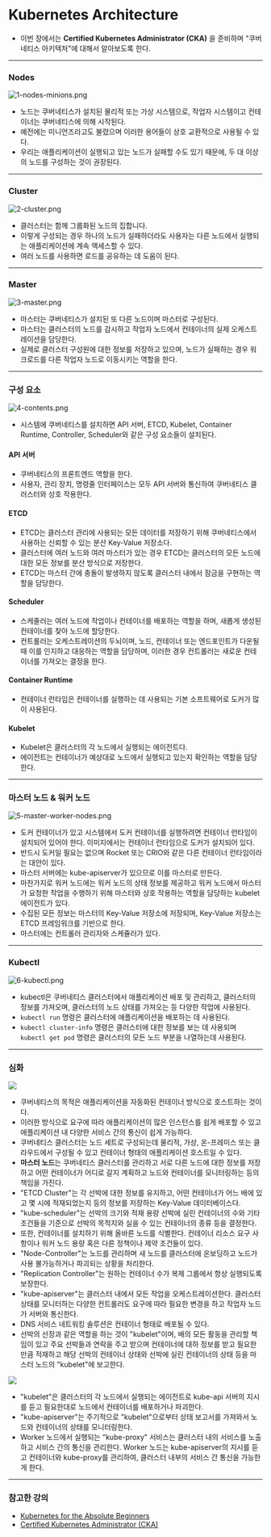 # Kubernetes Architecture

- 이번 장에서는 **Certified Kubernetes Administrator (CKA)** 을 준비하며 "쿠버네티스 아키텍처"에 대해서 알아보도록 한다.

---

### Nodes

![1-nodes-minions.png](images%2F1-nodes-minions.png)

- 노드는 쿠버네티스가 설치된 물리적 또는 가상 시스템으로, 작업자 시스템이고 컨테이너는 쿠버네티스에 의해 시작된다.
- 예전에는 미니언즈라고도 불렸으며 이러한 용어들이 상호 교환적으로 사용될 수 있다.
- 우리는 애플리케이션이 실행되고 있는 노드가 실패할 수도 있기 때문에, 두 대 이상의 노드를 구성하는 것이 권장된다.

---

### Cluster

![2-cluster.png](images%2F2-cluster.png)

- 클러스터는 함께 그룹화된 노드의 집합니다.
- 이렇게 구성되는 경우 하나의 노드가 실패하더라도 사용자는 다른 노드에서 실행되는 애플리케이션에 계속 액세스할 수 있다.
- 여러 노드를 사용하면 로드를 공유하는 데 도움이 된다.

---

### Master

![3-master.png](images%2F3-master.png)

- 마스터는 쿠버네티스가 설치된 또 다른 노드이며 마스터로 구성된다.
- 마스터는 클러스터의 노드를 감시하고 작업자 노드에서 컨테이너의 실제 오케스트레이션을 담당한다.
- 실제로 클러스터 구성원에 대한 정보를 저장하고 있으며, 노드가 실패하는 경우 워크로드를 다른 작업자 노드로 이동시키는 역할을 한다.

---

### 구성 요소

![4-contents.png](images%2F4-contents.png)

- 시스템에 쿠버네티스를 설치하면 API 서버, ETCD, Kubelet, Container Runtime, Controller, Scheduler와 같은 구성 요소들이 설치된다.

#### API 서버

- 쿠버네티스의 프론트엔드 역할을 한다.
- 사용자, 관리 장치, 명령줄 인터페이스는 모두 API 서버와 통신하여 쿠버네티스 클러스터와 상호 작용한다.

#### ETCD

- ETCD는 클러스터 관리에 사용되는 모든 데이터를 저장하기 위해 쿠버네티스에서 사용하는 신뢰할 수 있는 분산 Key-Value 저장소다.
- 클러스터에 여러 노드와 여러 마스터가 있는 경우 ETCD는 클러스터의 모든 노드에 대한 모든 정보를 분산 방식으로 저장한다.
- ETCD는 마스터 간에 충돌이 발생하지 않도록 클러스터 내에서 잠금을 구현하는 역할을 담당한다.

#### Scheduler

- 스케줄러는 여러 노드에 작업이나 컨테이너를 배포하는 역할을 하며, 새롭게 생성된 컨테이너를 찾아 노드에 할당한다.
- 컨트롤러는 오케스트레이션의 두뇌이며, 노드, 컨테이너 또는 엔드포인트가 다운될 때 이를 인지하고 대응하는 역할을 담당하며, 이러한 경우 컨트롤러는 새로운 컨테이너를 가져오는 결정을 한다.

#### Container Runtime

- 컨테이너 런타임은 컨테이너를 실행하는 데 사용되는 기본 소프트웨어로 도커가 많이 사용된다.

#### Kubelet

- Kubelet은 클러스터의 각 노드에서 실행되는 에이전트다.
- 에이전트는 컨테이너가 예상대로 노드에서 실행되고 있는지 확인하는 역할을 담당한다.

---

### 마스터 노드 & 워커 노드

![5-master-worker-nodes.png](images%2F5-master-worker-nodes.png)

- 도커 컨테이너가 있고 시스템에서 도커 컨테이너를 실행하려면 컨테이너 런타임이 설치되어 있어야 한다. 이미지에서는 컨테이너 런타임으로 도커가 설치되어 있다.
- 반드시 도커일 필요는 없으며 Rocket 또는 CRIO와 같은 다른 컨테이너 런타임이라는 대안이 있다.
- 마스터 서버에는 kube-apiserver가 있으므로 이를 마스터로 만든다.
- 마찬가지로 워커 노드에는 워커 노드의 상태 정보를 제공하고 워커 노드에서 마스터가 요청한 작업을 수행하기 위해 마스터와 상호 작용하는 역할을 담당하는 kubelet 에이전트가 있다.
- 수집된 모든 정보는 마스터의 Key-Value 저장소에 저장되며, Key-Value 저장소는 ETCD 프레임워크를 기반으로 한다.
- 마스터에는 컨트롤러 관리자와 스케쥴러가 있다.

---

### Kubectl

![6-kubectl.png](images%2F6-kubectl.png)

- kubectl은 쿠버네티스 클러스터에서 애플리케이션 배포 및 관리하고, 클러스터의 정보를 가져오며, 클러스터의 노드 상태를 가져오는 등 다양한 작업에 사용된다.
- `kubectl run` 명령은 클러스터에 애플리케이션을 배포하는 데 사용된다.
- `kubectl cluster-info` 명령은 클러스터에 대한 정보를 보는 데 사용되며 `kubectl get pod` 명령은 클러스터의 모든 노드 부분을 나열하는데 사용된다.

---

### 심화

![](images/7-architecture-1.png)

- 쿠버네티스의 목적은 애플리케이션을 자동화된 컨테이너 방식으로 호스트하는 것이다.
- 이러한 방식으로 요구에 따라 애플리케이션의 많은 인스턴스를 쉽게 배포할 수 있고 애플리케이션 내 다양한 서비스 간의 통신이 쉽게 가능하다.
- 쿠버네티스 클러스터는 노드 세트로 구성되는데 물리적, 가상, 온-프레미스 또는 클라우드에서 구성될 수 있고 컨테이너 형태의 애플리케이션 호스트일 수 있다.
- **마스터 노드**는 쿠버네티스 클러스터를 관리하고 서로 다른 노드에 대한 정보를 저장하고 어떤 컨테이너가 어디로 갈지 계획하고 노드와 컨테이너를 모니터링하는 등의 책임을 가진다.
- "ETCD Cluster"는 각 선박에 대한 정보를 유지하고, 어떤 컨테이너가 어느 배에 있고 몇 시에 적재되었는지 등의 정보를 저장하는 Key-Value 데이터베이스다.
- "kube-scheduler"는 선박의 크기와 적재 용량 선박에 실린 컨테이너의 수와 기타 조건들을 기준으로 선박의 목적지와 실을 수 있는 컨테이너의 종류 등을 결정한다.
- 또한, 컨테이너를 설치하기 위해 올바른 노드를 식별한다. 컨테이너 리소스 요구 사항이나 워커 노드 용량 혹은 다른 정책이나 제약 조건들이 있다.
- "Node-Controller"는 노드를 관리하며 새 노드를 클러스터에 온보딩하고 노드가 사용 불가능하거나 파괴되는 상황을 처리한다.
- "Replication Controller"는 원하는 컨테이너 수가 복제 그룹에서 항상 실행되도록 보장한다.
- "kube-apiserver"는 클러스터 내에서 모든 작업을 오케스트레이션한다.
  클러스터 상태를 모니터하는 다양한 컨트롤러도 요구에 따라 필요한 변경을 하고 작업자 노드가 서버와 통신한다.
- DNS 서비스 네트워킹 솔루션은 컨테이너 형태로 배포될 수 있다.
- 선박의 선장과 같은 역할을 하는 것이 "kubelet"이며, 배의 모든 활동을 관리할 책임이 있고 주요 선박들과 연락을 주고 받으며 컨테이너에 대하 정보를 받고 필요한 만큼 적재하고 해당 선박의 컨테이너 상태와 선박에 실린 컨테이너의 상태 등을 마스터 노드의 "kubelet"에 보고한다.

![](images/8-architecture-2.png)

- "kubelet"은 클러스터의 각 노드에서 실행되는 에이전트로 kube-api 서버의 지시를 듣고 필요한대로 노드에서 컨테이너를 배포하거나 파괴한다.
- "kube-apiserver"는 주기적으로 "kubelet"으로부터 상태 보고서를 가져와서 노드와 컨테이너의 상태를 모니터링한다.
- Worker 노드에서 실행되는 "kube-proxy" 서비스는 클러스터 내의 서비스를 노출하고 서비스 간의 통신을 관리한다.
  Worker 노드는 kube-apiserver의 지시를 듣고 컨테이너와 kube-proxy를 관리하여, 클러스터 내부의 서비스 간 통신을 가능한게 한다.

---

### 참고한 강의

- [Kubernetes for the Absolute Beginners](https://www.udemy.com/course/learn-kubernetes)
- [Certified Kubernetes Administrator (CKA)](https://www.udemy.com/course/certified-kubernetes-administrator-with-practice-tests)